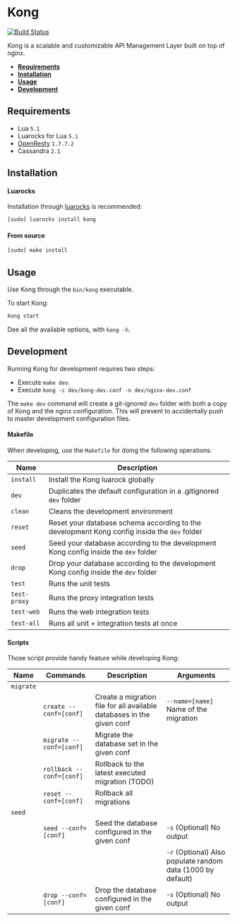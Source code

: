 # Kong

[![Build Status][travis-image]][travis-url]

Kong is a scalable and customizable API Management Layer built on top of nginx.

* **[Requirements](#requirements)**
* **[Installation](#installation)**
* **[Usage](#usage)**
* **[Development](#development)**

## Requirements
- Lua `5.1`
- Luarocks for Lua `5.1`
- [OpenResty](http://openresty.com/#Download) `1.7.7.2`
- Cassandra `2.1`

## Installation

#### Luarocks

Installation through [luarocks][luarocks-url] is recommended:

```bash
[sudo] luarocks install kong
```

#### From source

```bash
[sudo] make install
```

## Usage

Use Kong through the `bin/kong` executable.

To start Kong:

```bash
kong start
```

Dee all the available options, with `kong -h`.

## Development

Running Kong for development requires two steps:

* Execute `make dev`.
* Execute `kong -c dev/kong-dev.conf -n dev/nginx-dev.conf`

The `make dev` command will create a git-ignored `dev` folder with both a copy of Kong and the nginx configuration. This will prevent to accidentally push to master development configuration files.

#### Makefile

When developing, use the `Makefile` for doing the following operations:

| Name         | Description                                                                                         |
| ------------ | --------------------------------------------------------------------------------------------------- |
| `install`    | Install the Kong luarock globally                                                                   |
| `dev`        | Duplicates the default configuration in a .gitignored `dev` folder                                  |
| `clean`      | Cleans the development environment                                                                  |
| `reset`      | Reset your database schema according to the development Kong config inside the `dev` folder         |
| `seed`       | Seed your database according to the development Kong config inside the `dev` folder                 |
| `drop`       | Drop your database according to the development Kong config inside the `dev` folder                 |
| `test`       | Runs the unit tests                                                                                 |
| `test-proxy` | Runs the proxy integration tests                                                                    |
| `test-web`   | Runs the web integration tests                                                                      |
| `test-all`   | Runs all unit + integration tests at once                                                           |

#### Scripts

Those script provide handy feature while developing Kong:

| Name       | Commands                 | Description                                                           | Arguments                                                   |
| ---------- | ------------------------ | --------------------------------------------------------------------- | ----------------------------------------------------------- |
| `migrate`  |                          |                                                                       |                                                             |
|            | `create --conf=[conf]`   | Create a migration file for all available databases in the given conf | `--name=[name]` Name of the migration                       |
|            | `migrate --conf=[conf]`  | Migrate the database set in the given conf                            |                                                             |
|            | `rollback --conf=[conf]` | Rollback to the latest executed migration (TODO)                      |                                                             |
|            | `reset --conf=[conf]`    | Rollback all migrations                                               |                                                             |
| `seed`     |                          |                                                                       |                                                             |
|            | `seed --conf=[conf]`     | Seed the database configured in the given conf                        | `-s` (Optional) No output                                   |
|            |                          |                                                                       | `-r` (Optional) Also populate random data (1000 by default) |
|            | `drop --conf=[conf]`     | Drop the database configured in the given conf                        | `-s` (Optional) No output                                   |

[travis-url]: https://travis-ci.org/Mashape/kong
[travis-image]: https://img.shields.io/travis/Mashape/kong.svg?style=flat

[luarocks-url]: https://luarocks.org
